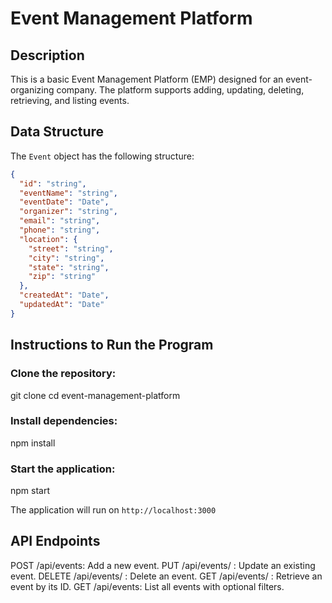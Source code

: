 # Event Management Platform

## Description

This is a basic Event Management Platform (EMP) designed for an event-organizing company. The platform supports adding, updating, deleting, retrieving, and listing events.

## Data Structure

The `Event` object has the following structure:

```json
{
  "id": "string",
  "eventName": "string",
  "eventDate": "Date",
  "organizer": "string",
  "email": "string",
  "phone": "string",
  "location": {
    "street": "string",
    "city": "string",
    "state": "string",
    "zip": "string"
  },
  "createdAt": "Date",
  "updatedAt": "Date"
}

```

## Instructions to Run the Program

### Clone the repository:
git clone <repository-url>
cd event-management-platform

### Install dependencies:

npm install


### Start the application:
npm start

The application will run on `http://localhost:3000`


## API Endpoints
POST /api/events: Add a new event.
PUT /api/events/
: Update an existing event.
DELETE /api/events/
: Delete an event.
GET /api/events/
: Retrieve an event by its ID.
GET /api/events: List all events with optional filters.
